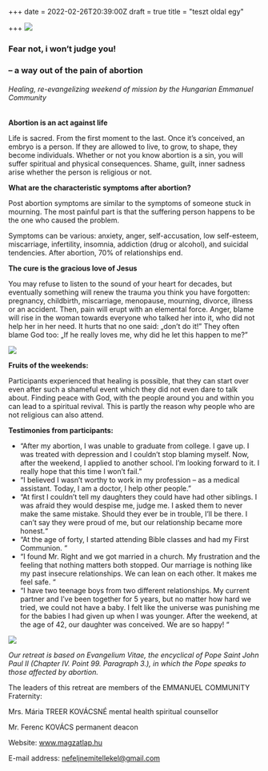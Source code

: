 +++
date = 2022-02-26T20:39:00Z
draft = true
title = "teszt oldal egy"

+++
![](/uploads/236119006_309811004265737_8324925701847262768_n.jpg)

### **Fear not, i won’t judge you!**

### **– a way out of the pain of abortion**

###### Healing, re-evangelizing weekend of mission by the Hungarian Emmanuel Community

**Abortion is an act against life**

Life is sacred. From the first moment to the last. Once it’s conceived, an embryo is a person. If they are allowed to live, to grow, to shape, they become individuals. Whether or not you know abortion is a sin, you will suffer spiritual and physical consequences. Shame, guilt, inner sadness arise whether the person is religious or not.

**What are the characteristic symptoms after abortion?**

Post abortion symptoms are similar to the symptoms of someone stuck in mourning. The most painful part is that the suffering person happens to be the one who caused the problem.

Symptoms can be various: anxiety, anger, self-accusation, low self-esteem, miscarriage, infertility, insomnia, addiction (drug or alcohol), and suicidal tendencies. After abortion, 70% of relationships end.

**The cure is the gracious love of Jesus**

You may refuse to listen to the sound of your heart for decades, but eventually something will renew the trauma you think you have forgotten: pregnancy, childbirth, miscarriage, menopause, mourning, divorce, illness or an accident. Then, pain will erupt with an elemental force. Anger, blame will rise in the woman towards everyone who talked her into it, who did not help her in her need. It hurts that no one said: „don’t do it!” They often blame God too: „If he really loves me, why did he let this happen to me?”

![](/uploads/2008julius-116.jpg)

**Fruits of the weekends:**

Participants experienced that healing is possible, that they can start over even after such a shameful event which they did not even dare to talk about. Finding peace with God, with the people around you and within you can lead to a spiritual revival. This is partly the reason why people who are not religious can also attend.

**Testimonies from participants:**

* “After my abortion, I was unable to graduate from college. I gave up. I was treated with depression and I couldn’t stop blaming myself. Now, after the weekend, I applied to another school. I’m looking forward to it. I really hope that this time I won’t fail.”
* “I believed I wasn’t worthy to work in my profession – as a medical assistant. Today, I am a doctor, I help other people.”
* “At first I couldn’t tell my daughters they could have had other siblings. I was afraid they would despise me, judge me. I asked them to never make the same mistake. Should they ever be in trouble, I’ll be there. I can’t say they were proud of me, but our relationship became more honest.“
* “At the age of forty, I started attending Bible classes and had my First Communion. “
* “I found Mr. Right and we got married in a church. My frustration and the feeling that nothing matters both stopped. Our marriage is nothing like my past insecure relationships. We can lean on each other. It makes me feel safe. “
* “I have two teenage boys from two different relationships. My current partner and I’ve been together for 5 years, but no matter how hard we tried, we could not have a baby. I felt like the universe was punishing me for the babies I had given up when I was younger. After the weekend, at the age of 42, our daughter was conceived. We are so happy! “

![](/uploads/125381237_3383106508403926_3021977328333782542_n.jpg)

_Our retreat is based on Evangelium Vitae, the encyclical of Pope Saint John Paul II (Chapter IV. Point 99. Paragraph 3.), in which the Pope speaks to those affected by abortion._

The leaders of this retreat are members of the EMMANUEL COMMUNITY Fraternity:

Mrs. Mária TREER KOVÁCSNÉ mental health spiritual counsellor

Mr. Ferenc KOVÁCS permanent deacon

Website: www.magzatlap.hu

E-mail address: nefeljnemitellekel@gmail.com